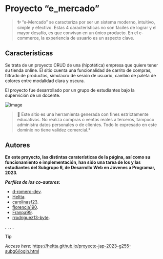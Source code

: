 # Proyecto “e_mercado”


> **✨**
> “e-Mercado” se caracteriza por ser un sistema moderno,
intuitivo, simple y efectivo. Estas 4 características no son fáciles
de lograr y el mayor desafío, es que convivan en un único
producto. En el e-commerce, la experiencia de usuario es un aspecto clave.

## Características

Se trata de un proyecto CRUD de una (hipotética) empresa que quiere tener su tienda online.
El sitio cuenta una funcionalidad de carrito de compras, filtrado de productos, simulacro de sesión de usuario, cambio de paleta de colores entre modalidad clara y oscura.

El proyecto fue desarrollado por un grupo de estudiantes bajo la supervición de un docente.

![image](https://github.com/Heltta/proyecto-jap-2023-g255-subg6/assets/50683241/0dbdd6fa-b58c-4f87-900d-7007f8c6cc32)

> **🚧**
> Este sitio es una herramienta generada con fines estrictamente educativos.
No realiza compras o ventas reales a terceros,
tampoco administra datos personales o de clientes.
Todo lo expresado en este dominio no tiene validez comercial.*

## Autores
**En este proyecto, las distintas caraterísticas de la página, así como su funcionamiento e implementación, han sido una tarea de los y las estudiantes del Subgrupo 6, de Desarrollo Web en Jóvenes a Programar, 2023.**

***Perfiles de los co-autores:***

- [d-romero-dev](https://github.com/d-romero-dev).
- [Heltta](https://github.com/Heltta).
- [carolinasf23](https://github.com/carolinasf23).
- [florencia190](https://github.com/florencia190).
- [Franpa99](https://github.com/Franpa99).
- [rrodriguez13-byte](https://github.com/rrodriguez13-byte).

.
.
.
.

 >[!TIP]
 > <i>Access here:</i> https://heltta.github.io/proyecto-jap-2023-g255-subg6/login.html
